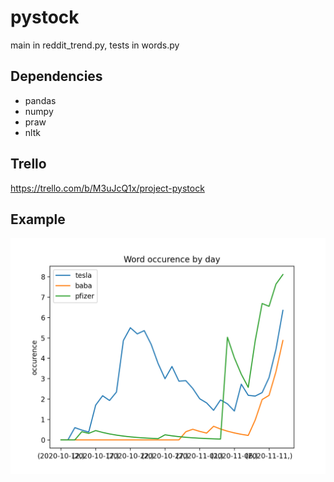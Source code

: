 # pystock
main in reddit_trend.py, tests in words.py

## Dependencies
- pandas
- numpy
- praw
- nltk

## Trello
https://trello.com/b/M3uJcQ1x/project-pystock

## Example
<img src="https://github.com/ludehon/pystock/blob/main/ressources/inter2_08_4top.png" width="600" />
